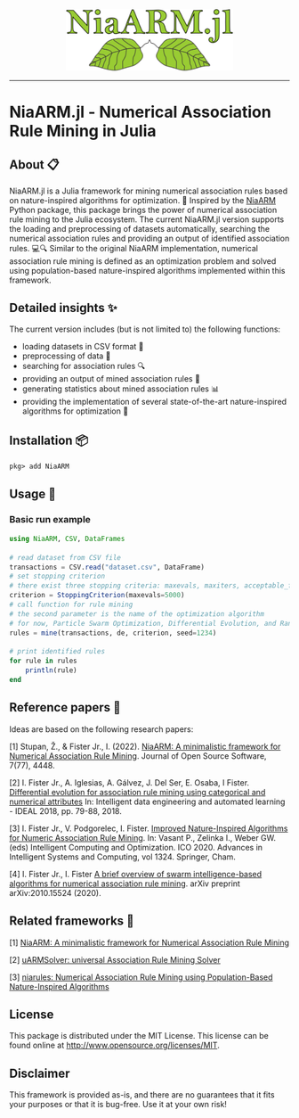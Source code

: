 <p align="center">
  <img alt="logo" width="300" src=".github/images/logo.png">
</p>

---

# NiaARM.jl - Numerical Association Rule Mining in Julia

## About 📋

NiaARM.jl is a Julia framework for mining numerical association rules based on nature-inspired algorithms for optimization. 🌿 Inspired by the [NiaARM](https://github.com/firefly-cpp/NiaARM) Python package, this package brings the power of numerical association rule mining to the Julia ecosystem. The current NiaARM.jl version supports the loading and preprocessing of datasets automatically, searching the numerical association rules and providing an output of identified association rules. 💻🔍 Similar to the original NiaARM implementation, numerical association rule mining is defined as an optimization problem and solved using population-based nature-inspired algorithms implemented within this framework.

## Detailed insights ✨
The current version includes (but is not limited to) the following functions:

- loading datasets in CSV format 📂
- preprocessing of data 🔄
- searching for association rules 🔍
- providing an output of mined association rules 📝
- generating statistics about mined association rules 📊
- providing the implementation of several state-of-the-art nature-inspired algorithms for optimization 🧬

## Installation 📦

```
pkg> add NiaARM
```

## Usage 🚀

### Basic run example

```julia
using NiaARM, CSV, DataFrames

# read dataset from CSV file
transactions = CSV.read("dataset.csv", DataFrame)
# set stopping criterion
# there exist three stopping criteria: maxevals, maxiters, acceptable_fitness
criterion = StoppingCriterion(maxevals=5000)
# call function for rule mining
# the second parameter is the name of the optimization algorithm
# for now, Particle Swarm Optimization, Differential Evolution, and Random Search are implemented
rules = mine(transactions, de, criterion, seed=1234)

# print identified rules
for rule in rules
    println(rule)
end
```

## Reference papers 📄

Ideas are based on the following research papers:

[1] Stupan, Ž., & Fister Jr., I. (2022). [NiaARM: A minimalistic framework for Numerical Association Rule Mining](https://joss.theoj.org/papers/10.21105/joss.04448.pdf). Journal of Open Source Software, 7(77), 4448.

[2] I. Fister Jr., A. Iglesias, A. Gálvez, J. Del Ser, E. Osaba, I Fister. [Differential evolution for association rule mining using categorical and numerical attributes](http://www.iztok-jr-fister.eu/static/publications/231.pdf) In: Intelligent data engineering and automated learning - IDEAL 2018, pp. 79-88, 2018.

[3] I. Fister Jr., V. Podgorelec, I. Fister. [Improved Nature-Inspired Algorithms for Numeric Association Rule Mining](https://link.springer.com/chapter/10.1007/978-3-030-68154-8_19). In: Vasant P., Zelinka I., Weber GW. (eds) Intelligent Computing and Optimization. ICO 2020. Advances in Intelligent Systems and Computing, vol 1324. Springer, Cham.

[4] I. Fister Jr., I. Fister [A brief overview of swarm intelligence-based algorithms for numerical association rule mining](https://arxiv.org/abs/2010.15524). arXiv preprint arXiv:2010.15524 (2020).

## Related frameworks 🔗

[1] [NiaARM: A minimalistic framework for Numerical Association Rule Mining](https://github.com/firefly-cpp/NiaARM)

[2] [uARMSolver: universal Association Rule Mining Solver](https://github.com/firefly-cpp/uARMSolver)

[3] [niarules: Numerical Association Rule Mining using Population-Based Nature-Inspired Algorithms](https://github.com/firefly-cpp/niarules)

## License

This package is distributed under the MIT License. This license can be found online at <http://www.opensource.org/licenses/MIT>.

## Disclaimer

This framework is provided as-is, and there are no guarantees that it fits your purposes or that it is bug-free. Use it at your own risk!
